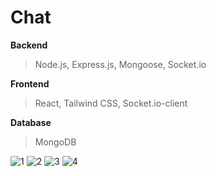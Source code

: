 # Chat

**Backend**

>Node.js, Express.js, Mongoose, Socket.io

**Frontend**

>React, Tailwind CSS, Socket.io-client

**Database**

>MongoDB


![1](https://github.com/emin-ozturk/Chat/assets/62982765/1ec1f32c-f5cb-4a1b-9f64-9509e69f9e90)
![2](https://github.com/emin-ozturk/Chat/assets/62982765/5e2c72d2-af3f-4abd-a150-518a8af895e1)
![3](https://github.com/emin-ozturk/Chat/assets/62982765/31579b3e-2807-48e1-a37b-0ce204d77a6a)
![4](https://github.com/emin-ozturk/Chat/assets/62982765/2bfc3bbf-7ad1-487f-8986-566c09e02614)
